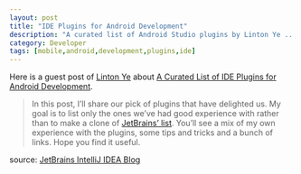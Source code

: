 ```yaml
---
layout: post
title: "IDE Plugins for Android Development"
description: "A curated list of Android Studio plugins by Linton Ye ..."
category: Developer
tags: [mobile,android,development,plugins,ide]
---
```


Here is a guest post of [Linton Ye](https://twitter.com/lintonye) about [A Curated List of IDE Plugins for Android Development](http://blog.jetbrains.com/idea/2015/04/a-curated-list-of-ide-plugins-for-android-development/).

> In this post, I’ll share our pick of plugins that have delighted us. My goal is to list only the ones we’ve had good experience with rather than to make a clone of [JetBrains’ list](https://plugins.jetbrains.com/?androidstudio). You’ll see a mix of my own experience with the plugins, some tips and tricks and a bunch of links. Hope you find it useful. 

source: [JetBrains IntelliJ IDEA Blog](http://blog.jetbrains.com/idea/)